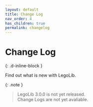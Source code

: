 ```yaml
---
layout: default
title: Change Log
nav_order: 4
has_children: true
permalink: changelog
---
```

# Change Log  
{: .d-inline-block }  

Find out what is new with LegoLib.  

{: .note }  
> LegoLib 3.0.0 is not yet released.  
> Change Logs are not yet avaliable.   